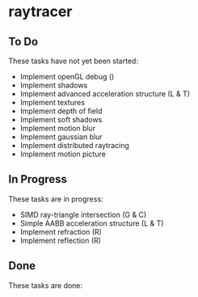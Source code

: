 # raytracer

## To Do

These tasks have not yet been started:
* Implement openGL debug ()
* Implement shadows
* Implement advanced acceleration structure (L & T)
* Implement textures
* Implement depth of field
* Implement soft shadows
* Implement motion blur
* Implement gaussian blur
* Implement distributed raytracing
* Implement motion picture

## In Progress

These tasks are in progress:
* SIMD ray-triangle intersection (G & C)
* Simple AABB acceleration structure (L & T)
* Implement refraction (R)
* Implement reflection (R)

## Done

These tasks are done:

